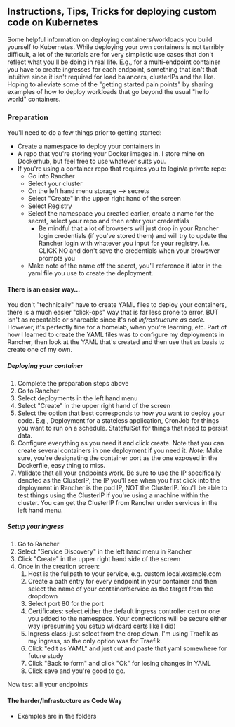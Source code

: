 ## Instructions, Tips, Tricks for deploying custom code on Kubernetes

Some helpful information on deploying containers/workloads you build yourself to Kubernetes. While deploying your own containers is not terribly difficult, a lot of the tutorials are for very simplistic use cases that don't reflect what you'll be doing in real life. E.g., for a multi-endpoint container you have to create ingresses for each endpoint, something that isn't that intuitive since it isn't required for load balancers, clusterIPs and the like. Hoping to alleviate some of the "getting started pain points" by sharing examples of how to deploy workloads that go beyond the usual "hello world" containers. 


### Preparation 

You'll need to do a few things prior to getting started:
* Create a namespace to deploy your containers in 
* A repo that you're storing your Docker images in. I store mine on Dockerhub, but feel free to use whatever suits you.  
* If you're using a container repo that requires you to login/a private repo:
    * Go into Rancher 
    * Select your cluster 
    * On the left hand menu storage --> secrets 
    * Select "Create" in the upper right hand of the screen 
    * Select Registry 
    * Select the namespace you created earlier, create a name for the secret, select your repo and then enter your credentials 
        * Be mindful that a lot of browsers will just drop in your Rancher login credentials (if you've stored them) and will try to update the Rancher login with whatever you input for your registry. I.e. CLICK NO and don't save the credentials when your browswer prompts you 
    * Make note of the name off the secret, you'll reference it later in the yaml file you use to create the deployment. 


#### There is an easier way... 

You don't "technically" have to create YAML files to deploy your containers, there is a much easier "click-ops" way that is far less prone to error, BUT isn't as repeatable or shareable since it's not *infrastructure as code.* However, it's perfectly fine for a homelab, when you're learning, etc. Part of how I learned to create the YAML files was to configure my deployments in Rancher, then look at the YAML that's created and then use that as basis to create one of my own.

##### Deploying your container

1) Complete the preparation steps above
2) Go to Rancher 
3) Select deployments in the left hand menu 
4) Select "Create" in the upper right hand of the screen 
5) Select the option that best corresponds to how you want to deploy your code. E.g., Deployment for a stateless application, CronJob for things you want to run on a schedule. StatefulSet for things that need to persist data. 
6) Configure everything as you need it and click create. Note that you can create several containers in one deployment if you need it. *Note:* Make sure, you're designating the container port as the one exposed in the Dockerfile, easy thing to miss. 
7) Validate that all your endpoints work. Be sure to use the IP specifically denoted as the ClusterIP, the IP you'll see when you first click into the deployment in Rancher is the pod IP, NOT the ClusterIP. You'll be able to test things using the ClusterIP if you're using a machine within the cluster. You can get the ClusterIP from Rancher under services in the left hand menu. 

##### Setup your ingress 

1) Go to Rancher 
2) Select "Service Discovery" in the left hand menu in Rancher
3) Click "Create" in the upper right hand side of the screen
4) Once in the creation screen:
    1) Host is the fullpath to your service, e.g. custom.local.example.com
    2) Create a path entry for every endpoint in your container and then select the name of your container/service as the target from the dropdown 
    3) Select port 80 for the port
    4) Certificates: select either the default ingress controller cert or one you added to the namespace. Your connections will be secure either way (presuming you setup wildcard certs like I did)
    5) Ingress class: just select from the drop down, I'm using Traefik as my ingress, so the only option was for Traefik. 
    6) Click "edit as YAML" and just cut and paste that yaml somewhere for future study 
    7) Click "Back to form" and click "Ok" for losing changes in YAML
    8) Click save and you're good to go. 

Now test alll your endpoints 


#### The harder/Infrastucture as Code Way 
* Examples are in the folders 